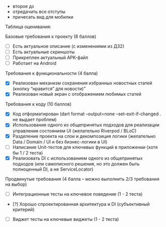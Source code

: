- второе дз
- отредачить все отступы
- причесать вид для мобилки


Таблица оценивания:

Базовые требования к проекту (8 баллов)
- [ ] Есть актуальное описание (с изменениями из ДЗ2)
- [ ] Есть актуальные скриншоты
- [ ] Прикреплен актуальный APK-файл
- [ ] Работает на Android

Требования к функциональности (4 балла)
- [X] Реализован механизм сохранения избранных новостных статей (кнопку “нравится” для новости)”
- [X] Реализован новый экран с отображением любимых статей

Требования к коду (10 баллов)
- [X] Код отформатирован (dart format –output=none –set-exit-if-changed . не выдает проблем)
- [X] Использование одного из общепринятых подходов для реализации управления состоянием UI (желательно Riverpod / BLoC)
- [X] Разделение проекта на слои и декомпозиция логики (желательно Data / Domain / UI и без бизнес-логики в UI)
- [ ] Написание Unit-тестов для ключевых функций в приложении (хотя бы 1 / 2 теста)
- [X] Реализовать DI с использованием одного из общепринятых подходов (или самописного решения, но это должен быть полноценный DI, а не ServiceLocator)

Продвинутые требования (4 балла – можно выполнить 2/3 требования на выбор)
- [ ] Интеграционные тесты на ключевое поведение (1 - 2 теста)
- [?] Хорошо спроектированная архитектура и DI (субъективный критерий)
- [ ] Виджет тесты на ключевые виджеты (1 - 2 теста)
